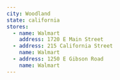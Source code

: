 ```yaml
---
city: Woodland
state: california
stores:
  - name: Walmart
    address: 1720 E Main Street
  - address: 215 California Street
    name: Walmart
  - address: 1250 E Gibson Road
    name: Walmart
---
```

